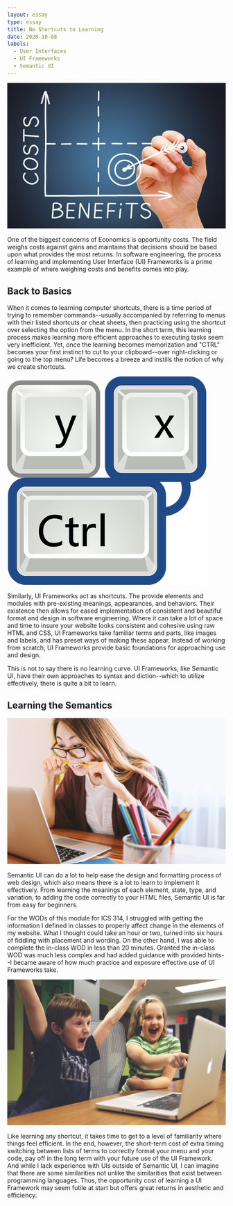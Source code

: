 ```yaml
---
layout: essay
type: essay
title: No Shortcuts to Learning
date: 2020-10-08
labels:
  - User Interfaces
  - UI Frameworks
  - Semantic UI
---
```


<img class="ui medium left floated rounded image" src="../images/cost-benefit.jpg">

One of the biggest concerns of Economics is opportunity costs. The field weighs costs against gains and maintains that decisions should be based upon what provides the most returns. In software engineering, the process of learning and implementing User Interface (UI) Frameworks is a prime example of where weighing costs and benefits comes into play.

## Back to Basics

When it comes to learning computer shortcuts, there is a time period of trying to remember commands--usually accompanied by referring to menus with their listed shortcuts or cheat sheets, then practicing using the shortcut over selecting the option from the menu. In the short term, this learning process makes learning more efficient approaches to executing tasks seem very inefficient. Yet, once the learning becomes memorization and "CTRL" becomes your first instinct to cut to your clipboard--over right-clicking or going to the top menu? Life becomes a breeze and instills the notion of why we create shortcuts.

<img class="ui medium right floated rounded image" src="../images/cut-shortcut.png">

Similarly, UI Frameworks act as shortcuts. The provide elements and modules with pre-existing meanings, appearances, and behaviors. Their existence then allows for eased implementation of consistent and beautiful format and design in software engineering. Where it can take a lot of space and time to insure your website looks consistent and cohesive using raw HTML and CSS, UI Frameworks take familiar terms and parts, like images and labels, and has preset ways of making these appear. Instead of working from scratch, UI Frameworks provide basic foundations for approaching use and design.

This is not to say there is no learning curve. UI Frameworks, like Semantic UI, have their own approaches to syntax and diction--which to utilize effectively, there is quite a bit to learn.

## Learning the Semantics

<img class="ui medium left floated rounded image" src="../images/lady-at-computer.jpg">

Semantic UI can do a lot to help ease the design and formatting process of web design, which also means there is a lot to learn to implement it effectively. From learning the meanings of each element, state, type, and variation, to adding the code correctly to your HTML files, Semantic UI is far from easy for beginners.

For the WODs of this module for ICS 314, I struggled with getting the information I defined in classes to properly affect change in the elements of my website. What I thought could take an hour or two, turned into six hours of fiddling with placement and wording. On the other hand, I was able to complete the in-class WOD in less than 20 minutes. Granted the in-class WOD was much less complex and had added guidance with provided hints--I became aware of how much practice and exposure effective use of UI Frameworks take.

<img class="ui medium right floated rounded image" src="../images/kids-computer-success.jpg">

Like learning any shortcut, it takes time to get to a level of familiarity where things feel efficient. In the end, however, the short-term cost of extra timing switching between lists of terms to correctly format your menu and your code, pay off in the long term with your future use of the UI Framework. And while I lack experience with UIs outside of Semantic UI, I can imagine that there are some similarities not unlike the similarities that exist between programming languages. Thus, the opportunity cost of learning a UI Framework may seem futile at start but offers great returns in aesthetic and efficiency.
